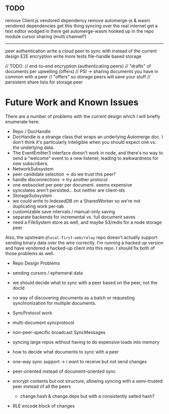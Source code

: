 TODO
-----
remove Client.js vendored dependency
remove automerge-js & wasm vendored dependencies
get this thing syncing over the real internet
get a text editor wodged in there
get automerge-wasm hooked up in the repo module
cursor sharing (multi channel?)

----------
peer authentication
write a cloud peer to sync with instead of the current design
E2E encryption
write more tests
file-handle based storage

// TODO:
// end-to-end encryption (authenticating peers)
// "drafts" of documents per upwelling (offers)
// PSI -> sharing documents you have in common with a peer
// "offers" so storage peers will save your stuff
// persistent share lists for storage peer

# Future Work and Known Issues

There are a number of problems with the current design which I will briefly enumerate here:
 * Repo / DocHandle
  * DocHandle is a strange class that wraps an underlying Automerge doc. I don't think it's particularly inteligible when you should expect one vs. the underlying data.
  * The EventEmitter3 interface doesn't work in node, and there's no way to send a "welcome" event to a new listener, leading to awkwardness for new subscribers.
 * NetworkSubsystem
  * peer candidate selection -> do we trust this peer?
  * handle disconnections -> try another protocol
  * one websocket per peer per document. seems expensive
  * syncstates aren't persisted... but neither are client-ids
 * StorageSubsystem
  * we could write to IndexedDB on a SharedWorker so we're not duplicating work per-tab
  * customizable save intervals / manual-only saving
  * separate backends for incremental vs. full document saves
  * need a FileSystem store as well, and maybe S3/redis for a node storage peer 

Also, the upstream `@local-first-web/relay` repo doesn't actually support sending binary data over the wire correctly. I'm running a hacked up version and have vendored a hacked-up client into this repo. I should fix both of those problems as well.

* Repo Design Problems
 * sending cursors / ephemeral data
 * we should decide what to sync with a peer based on the peer, not the docId
 * no way of discovering documents as a batch or requesting synchronization for multiple documents.

* SyncProtocol work
 * multi-document syncprotocol
 * non-peer-specific broadcast SyncMessages
 * syncing large repos without having to do expensive loads into memory
 * how to decide what documents to sync with a peer
 * one-way sync support -> i want to receive but not send changes
 * peer-oriented instead of document-oriented sync
 * encrypt contents but not structure, allowing syncing with a semi-trusted peer instead of all the peers
    * change.hash & change.deps but with a consistently salted hash?
 * RLE encode block of changes
